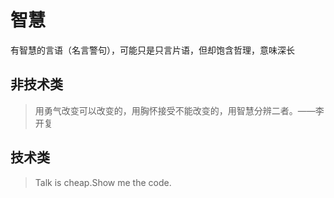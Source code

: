 # 智慧

有智慧的言语（名言警句），可能只是只言片语，但却饱含哲理，意味深长

## 非技术类
> 用勇气改变可以改变的，用胸怀接受不能改变的，用智慧分辨二者。——李开复

## 技术类
> Talk is cheap.Show me the code.

